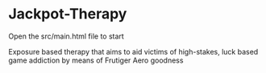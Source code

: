 # Jackpot-Therapy
Open the src/main.html file to start


Exposure based therapy that aims to aid victims of high-stakes, luck based game addiction by means of Frutiger Aero goodness
